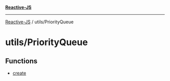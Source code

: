 [**Reactive-JS**](../../README.md)

***

[Reactive-JS](../../README.md) / utils/PriorityQueue

# utils/PriorityQueue

## Functions

- [create](functions/create.md)
